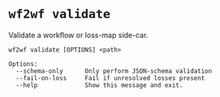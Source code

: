# `wf2wf validate`

Validate a workflow or loss-map side-car.

```console
wf2wf validate [OPTIONS] <path>

Options:
  --schema-only      Only perform JSON-schema validation
  --fail-on-loss     Fail if unresolved losses present
  --help             Show this message and exit.
```
